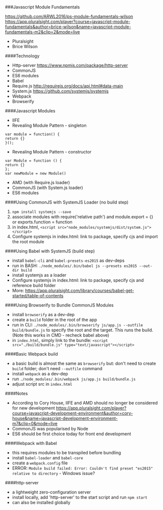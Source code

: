 ###Javascript Module Fundamentals 

https://github.com/ARWL2016/ps-module-fundamentals-wilson  
https://app.pluralsight.com/player?course=javascript-module-fundamentals&author=brice-wilson&name=javascript-module-fundamentals-m2&clip=2&mode=live 
  
- Pluralsight  
- Brice Wilson   
 
####Technology  
- Http-server https://www.npmjs.com/package/http-server  
- CommonJS 
- ES6 modules  
- Babel  
- Require.js http://requirejs.org/docs/api.html#data-main    
- System.js https://github.com/systemjs/systemjs    
- Webpack  
- Browserify  


####Javascript Modules
- IIFE  
- Revealing Module Pattern - singleton  

`var module = function() {`  
`return {}`   
`}();`  

- Revealing Module Pattern - constructor 

`var Module = function () {`  
`return {}`  
`};`  
`var newModule = new Module()`  

- AMD (with Require.js loader)  
- CommonJS (with System.js loader)  
- ES6 modules  

####Using CommonJS with SystemJS Loader (no build step)  
1. `npm install systemjs --save`   
2. associate modules with require('relative path') and module.export = {} or exports.function = function  
3. in index.html, `<script src="node_modules/systemjs/dist/system.js"></script>`  
4. Configure systemjs in index.html: link to package, specify cjs and import the root module  

####Using Babel with SystemJS (build step)  
- install `babel-cli` and `babel-presets-es2015` as dev-deps  
- run in BASH: `./node_modules/.bin/babel js --presets es2015 --out-dir build`  
- install systemjs as a loader  
- Configure systemjs in index.html: link to package, specify cjs and reference build folder    
- More:  https://app.pluralsight.com/library/courses/babel-get-started/table-of-contents   

####Using Browserify to Bundle CommonJS Modules  
- install `browserify` as a dev-dep  
- create a `build` folder in the root of the app  
- run in CLI: `./node_modules/.bin/browserify js/app.js --outfile build/bundle.js` to specify the root and the target. This runs the build. (Note this works in CMD - recheck babel above)  
- in `index.html`, simply link to the bundle: `<script src="./build/bundle.js" type="text/javascript"></script>`  

####Basic Webpack build  
- a basic build is almost the same as `browserify` but: don't need to create `build` folder; don't need `--outfile` command
- install `webpack` as a dev-dep  
- run `./node_modules/.bin/webpack js/app.js build/bundle.js`  
- adjust script src in `index.html`  


####Notes  
- According to Cory House, IIFE and AMD should no longer be considered for new development https://app.pluralsight.com/player?course=javascript-development-environment&author=cory-house&name=javascript-development-environment-m7&clip=0&mode=live 
- CommonJS was popularised by Node  
- ES6 should be first choice today for front end development  

####Webpack with Babel
- this requires modules to be transpiled before bundling  
- install `babel-loader` and `babel-core`  
- create a `webpack.config` file  
- ERROR: `Module build failed: Error: Couldn't find preset "es2015" relative to directory` - Windows issue?


####http-server 
- a lightweight zero-configuration server  
- install locally, add 'http-server' to the start script and run `npm start` 
- can also be installed globally 